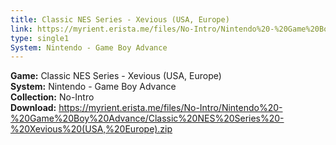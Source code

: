 ```yaml
---
title: Classic NES Series - Xevious (USA, Europe)
link: https://myrient.erista.me/files/No-Intro/Nintendo%20-%20Game%20Boy%20Advance/Classic%20NES%20Series%20-%20Xevious%20(USA,%20Europe).zip
type: single1
System: Nintendo - Game Boy Advance
---
```

<b>Game:</b> Classic NES Series - Xevious (USA, Europe)<br>
<b>System:</b> Nintendo - Game Boy Advance<br>
<b>Collection:</b> No-Intro<br>
<b>Download:</b> https://myrient.erista.me/files/No-Intro/Nintendo%20-%20Game%20Boy%20Advance/Classic%20NES%20Series%20-%20Xevious%20(USA,%20Europe).zip
